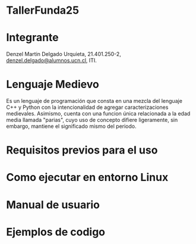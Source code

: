 # TallerFunda25

# Integrante

Denzel Martin Delgado Urquieta, 21.401.250-2, denzel.delgado@alumnos.ucn.cl, ITI.

# Lenguaje Medievo
Es un lenguaje de programación que consta en una mezcla del lenguaje C++ y Python con la intencionalidad de agregar caracterizaciones medievales. Asimismo, cuenta con una funcion única relacionada a la edad media llamada "parias", cuyo uso de concepto difiere ligeramente, sin embargo, mantiene el significado mismo del periodo.

# Requisitos previos para el uso

# Como ejecutar en entorno Linux

# Manual de usuario

# Ejemplos de codigo